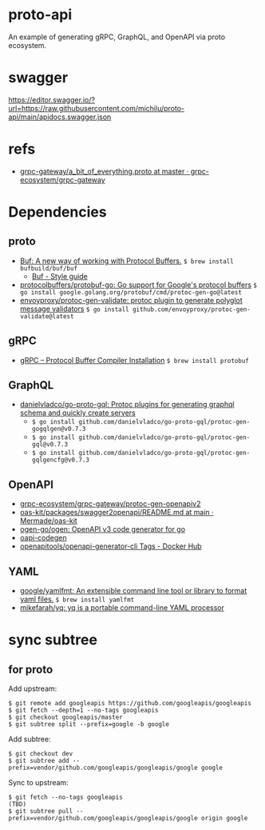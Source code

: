 # proto-api
An example of generating gRPC, GraphQL, and OpenAPI via proto ecosystem.

# swagger
https://editor.swagger.io/?url=https://raw.githubusercontent.com/michilu/proto-api/main/apidocs.swagger.json

# refs
- [grpc-gateway/a_bit_of_everything.proto at master · grpc-ecosystem/grpc-gateway](https://github.com/grpc-ecosystem/grpc-gateway/blob/master/examples/internal/proto/examplepb/a_bit_of_everything.proto)

# Dependencies

## proto
- [Buf: A new way of working with Protocol Buffers.](https://buf.build/docs/installation) `$ brew install bufbuild/buf/buf`
  - [Buf - Style guide](https://buf.build/docs/best-practices/style-guide)
- [protocolbuffers/protobuf-go: Go support for Google's protocol buffers](https://github.com/protocolbuffers/protobuf-go) `$ go install google.golang.org/protobuf/cmd/protoc-gen-go@latest`
- [envoyproxy/protoc-gen-validate: protoc plugin to generate polyglot message validators](https://github.com/envoyproxy/protoc-gen-validate) `$ go install github.com/envoyproxy/protoc-gen-validate@latest`

## gRPC
- [gRPC – Protocol Buffer Compiler Installation](https://grpc.io/docs/protoc-installation/) `$ brew install protobuf`

## GraphQL
- [danielvladco/go-proto-gql: Protoc plugins for generating graphql schema and quickly create servers](https://github.com/danielvladco/go-proto-gql/tree/v0.7.3)
  - `$ go install github.com/danielvladco/go-proto-gql/protoc-gen-gogqlgen@v0.7.3`
  - `$ go install github.com/danielvladco/go-proto-gql/protoc-gen-gql@v0.7.3`
  - `$ go install github.com/danielvladco/go-proto-gql/protoc-gen-gqlgencfg@v0.7.3`

## OpenAPI
- [grpc-ecosystem/grpc-gateway/protoc-gen-openapiv2](https://github.com/grpc-ecosystem/grpc-gateway/tree/main/protoc-gen-openapiv2)
- [oas-kit/packages/swagger2openapi/README.md at main · Mermade/oas-kit](https://github.com/Mermade/oas-kit/blob/main/packages/swagger2openapi/README.md)
- [ogen-go/ogen: OpenAPI v3 code generator for go](https://github.com/ogen-go/ogen)
- [oapi-codegen](https://github.com/oapi-codegen/oapi-codegen)
- [openapitools/openapi-generator-cli Tags - Docker Hub](https://hub.docker.com/r/openapitools/openapi-generator-cli/tags?ordering=name)

## YAML
- [google/yamlfmt: An extensible command line tool or library to format yaml files.](https://github.com/google/yamlfmt) `$ brew install yamlfmt`
- [mikefarah/yq: yq is a portable command-line YAML processor](https://github.com/mikefarah/yq)

# sync subtree

## for proto

Add upstream:
```console
$ git remote add googleapis https://github.com/googleapis/googleapis
$ git fetch --depth=1 --no-tags googleapis
$ git checkout googleapis/master
$ git subtree split --prefix=google -b google
```

Add subtree:
```console
$ git checkout dev
$ git subtree add --prefix=vendor/github.com/googleapis/googleapis/google google
```

Sync to upstream:
```console
$ git fetch --no-tags googleapis
(TBD)
$ git subtree pull --prefix=vendor/github.com/googleapis/googleapis/google origin google
```
